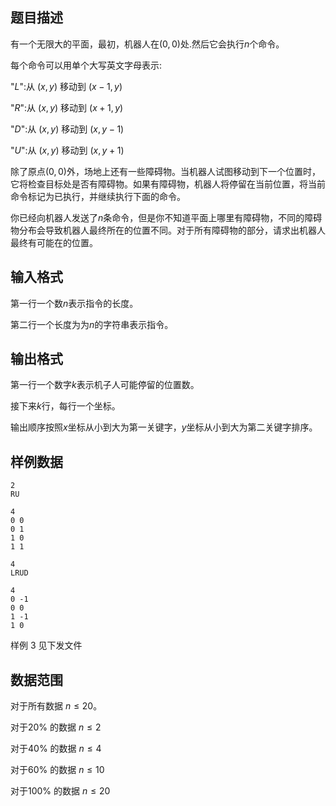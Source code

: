 ## 题目描述

有一个无限大的平面，最初，机器人在$(0,0)$处.然后它会执行$n$个命令。

每个命令可以用单个大写英文字母表示:

"$L$":从 $(x,y)$ 移动到 $(x-1,y)$

"$R$":从 $(x,y)$ 移动到 $(x+1, y)$

"$D$":从 $(x,y)$ 移动到 $(x, y-1)$

"$U$":从 $(x,y)$ 移动到 $(x, y+1)$

除了原点$(0,0)$外，场地上还有一些障碍物。当机器人试图移动到下一个位置时，它将检查目标处是否有障碍物。如果有障碍物，机器人将停留在当前位置，将当前命令标记为已执行，并继续执行下面的命令。

你已经向机器人发送了$n$条命令，但是你不知道平面上哪里有障碍物，不同的障碍物分布会导致机器人最终所在的位置不同。对于所有障碍物的部分，请求出机器人最终有可能在的位置。

## 输入格式

第一行一个数$n$表示指令的长度。

第二行一个长度为为$n$的字符串表示指令。

## 输出格式

第一行一个数字$k$表示机子人可能停留的位置数。

接下来$k$行，每行一个坐标。

输出顺序按照$x$坐标从小到大为第一关键字，$y$坐标从小到大为第二关键字排序。

## 样例数据

```input1
2
RU
```
```output1
4
0 0
0 1
1 0
1 1
```

```input2
4
LRUD
```
```output2
4
0 -1
0 0
1 -1
1 0
```

样例 3 见下发文件

## 数据范围

对于所有数据 $n \le 20$。

对于$20\%$ 的数据 $n \le 2$

对于$40\%$ 的数据 $n \le 4$

对于$60\%$ 的数据 $n \le 10$

对于$100\%$ 的数据 $n \le 20$

